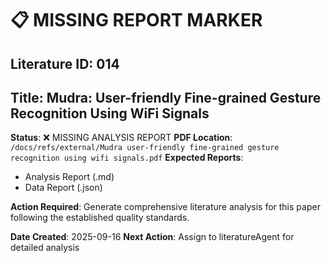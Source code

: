 # 📋 MISSING REPORT MARKER
## Literature ID: 014
## Title: Mudra: User-friendly Fine-grained Gesture Recognition Using WiFi Signals

**Status**: ❌ MISSING ANALYSIS REPORT
**PDF Location**: `/docs/refs/external/Mudra user-friendly fine-grained gesture recognition using wifi signals.pdf`
**Expected Reports**:
- Analysis Report (.md)
- Data Report (.json)

**Action Required**: Generate comprehensive literature analysis for this paper following the established quality standards.

**Date Created**: 2025-09-16
**Next Action**: Assign to literatureAgent for detailed analysis